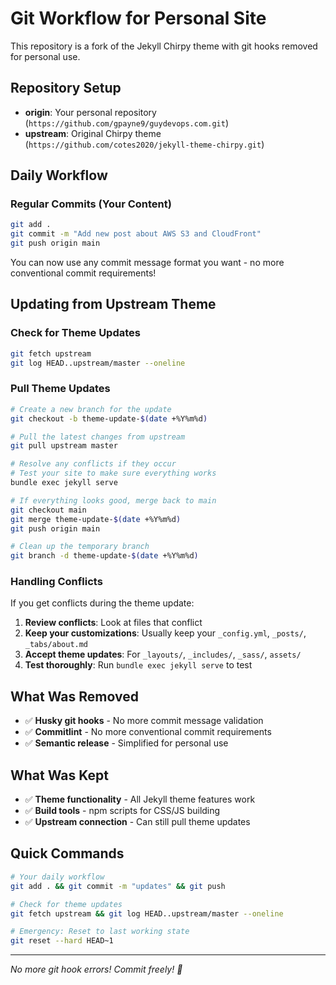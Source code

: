 # Git Workflow for Personal Site

This repository is a fork of the Jekyll Chirpy theme with git hooks removed for personal use.

## Repository Setup

- **origin**: Your personal repository (`https://github.com/gpayne9/guydevops.com.git`)
- **upstream**: Original Chirpy theme (`https://github.com/cotes2020/jekyll-theme-chirpy.git`)

## Daily Workflow

### Regular Commits (Your Content)
```bash
git add .
git commit -m "Add new post about AWS S3 and CloudFront"
git push origin main
```

You can now use any commit message format you want - no more conventional commit requirements!

## Updating from Upstream Theme

### Check for Theme Updates
```bash
git fetch upstream
git log HEAD..upstream/master --oneline
```

### Pull Theme Updates
```bash
# Create a new branch for the update
git checkout -b theme-update-$(date +%Y%m%d)

# Pull the latest changes from upstream
git pull upstream master

# Resolve any conflicts if they occur
# Test your site to make sure everything works
bundle exec jekyll serve

# If everything looks good, merge back to main
git checkout main
git merge theme-update-$(date +%Y%m%d)
git push origin main

# Clean up the temporary branch
git branch -d theme-update-$(date +%Y%m%d)
```

### Handling Conflicts
If you get conflicts during the theme update:

1. **Review conflicts**: Look at files that conflict
2. **Keep your customizations**: Usually keep your `_config.yml`, `_posts/`, `_tabs/about.md`
3. **Accept theme updates**: For `_layouts/`, `_includes/`, `_sass/`, `assets/`
4. **Test thoroughly**: Run `bundle exec jekyll serve` to test

## What Was Removed

- ✅ **Husky git hooks** - No more commit message validation
- ✅ **Commitlint** - No more conventional commit requirements  
- ✅ **Semantic release** - Simplified for personal use

## What Was Kept

- ✅ **Theme functionality** - All Jekyll theme features work
- ✅ **Build tools** - npm scripts for CSS/JS building
- ✅ **Upstream connection** - Can still pull theme updates

## Quick Commands

```bash
# Your daily workflow
git add . && git commit -m "updates" && git push

# Check for theme updates
git fetch upstream && git log HEAD..upstream/master --oneline

# Emergency: Reset to last working state
git reset --hard HEAD~1
```

---

*No more git hook errors! Commit freely! 🚀*
